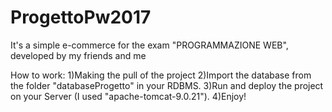 # ProgettoPw2017
It's a simple e-commerce for the exam "PROGRAMMAZIONE WEB", developed by my friends and me 

How to work:
1)Making the pull of the project
2)Import the database from the folder "databaseProgetto" in your RDBMS.
3)Run and deploy the project on your Server (I used "apache-tomcat-9.0.21").
4)Enjoy!
